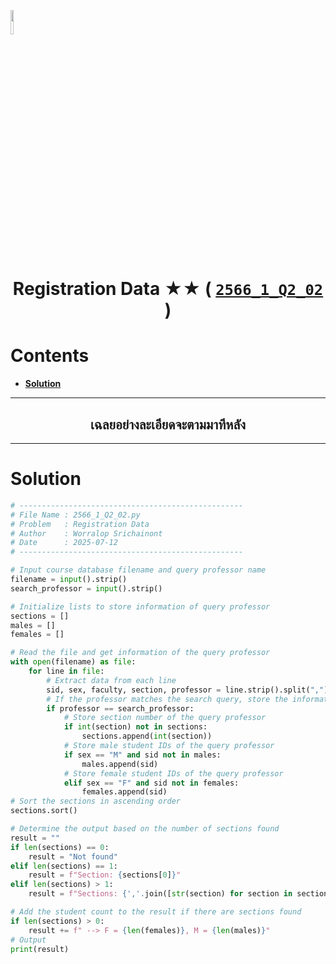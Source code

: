 <p align="left">
  <a href="../../README.md">
    <img src="../../../../Z99-OTHERS/00-common/00-back.png" style="width:10%">
  </a>
</p>

<div align="center">
  <h1>
    Registration Data ★★ (
      <a href="https://drive.google.com/file/d/1I--JE-9RUlVGtxYaqCl41rCbGkQUlSiq/view?usp=sharing">
        <code>2566_1_Q2_02</code>
      </a>
    )
  </h1>
</div>

# Contents

-   [**Solution**](#solution)

---

<div align="center">
  <h2>เฉลยอย่างละเอียดจะตามมาทีหลัง</h2>
</div>

---

# Solution

```python
# --------------------------------------------------
# File Name : 2566_1_Q2_02.py
# Problem   : Registration Data
# Author    : Worralop Srichainont
# Date      : 2025-07-12
# --------------------------------------------------

# Input course database filename and query professor name
filename = input().strip()
search_professor = input().strip()

# Initialize lists to store information of query professor
sections = []
males = []
females = []

# Read the file and get information of the query professor
with open(filename) as file:
    for line in file:
        # Extract data from each line
        sid, sex, faculty, section, professor = line.strip().split(",")
        # If the professor matches the search query, store the information
        if professor == search_professor:
            # Store section number of the query professor
            if int(section) not in sections:
                sections.append(int(section))
            # Store male student IDs of the query professor
            if sex == "M" and sid not in males:
                males.append(sid)
            # Store female student IDs of the query professor
            elif sex == "F" and sid not in females:
                females.append(sid)
# Sort the sections in ascending order
sections.sort()

# Determine the output based on the number of sections found
result = ""
if len(sections) == 0:
    result = "Not found"
elif len(sections) == 1:
    result = f"Section: {sections[0]}"
elif len(sections) > 1:
    result = f"Sections: {','.join([str(section) for section in sections])}"

# Add the student count to the result if there are sections found
if len(sections) > 0:
    result += f" --> F = {len(females)}, M = {len(males)}"
# Output
print(result)
```
